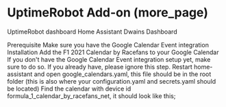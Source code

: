 # UptimeRobot Add-on (more_page)
UptimeRobot dashboard Home Assistant Dwains Dashboard

Prerequisite
Make sure you have the Google Calendar Event integration
Installation
Add the F1 2021 Calendar by Racefans to your Google Calendar
If you don't have the Google Calendar Event integration setup yet, make sure to do so. If you already have, please ignore this step.
Restart home-assistant and open google_calendars.yaml, this file should be in the root folder (this is also where your configuration.yaml and secrets.yaml should be located)
Find the calendar with device id formula_1_calendar_by_racefans_net, it should look like this;
